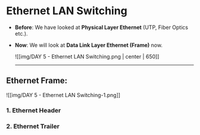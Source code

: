 # Ethernet LAN Switching

* **Before**: We have looked at **Physical Layer Ethernet** (UTP, Fiber Optics etc.).
* **Now**: We will look at **Data Link Layer Ethernet (Frame)** now.
  
  ![[img/DAY 5 - Ethernet LAN Switching.png | center | 650]]

  <hr>
## Ethernet Frame:

![[img/DAY 5 - Ethernet LAN Switching-1.png]]

### 1. Ethernet Header



### 2. Ethernet Trailer
